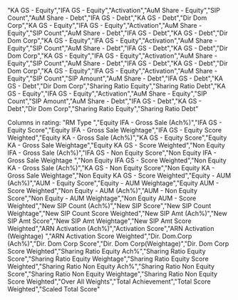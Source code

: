 "KA GS - Equity","IFA GS - Equity","Activation","AuM Share - Equity","SIP Count","AuM Share - Debt","IFA GS - Debt","KA GS - Debt","Dir Dom Corp","KA GS - Equity","IFA GS - Equity","Activation","AuM Share - Equity","SIP Count","AuM Share - Debt","IFA GS - Debt","KA GS - Debt","Dir Dom Corp","KA GS - Equity","IFA GS - Equity","Activation","AuM Share - Equity","SIP Count","AuM Share - Debt","IFA GS - Debt","KA GS - Debt","Dir Dom Corp","KA GS - Equity","IFA GS - Equity","Activation","AuM Share - Equity","SIP Count","AuM Share - Debt","IFA GS - Debt","KA GS - Debt","Dir Dom Corp","KA GS - Equity","IFA GS - Equity","Activation","AuM Share - Equity","SIP Count","SIP Amount","AuM Share - Debt","IFA GS - Debt","KA GS - Debt","Dir Dom Corp","Sharing Ratio Equity","Sharing Ratio Debt","KA GS - Equity","IFA GS - Equity","Activation","AuM Share - Equity","SIP Count","SIP Amount","AuM Share - Debt","IFA GS - Debt","KA GS - Debt","Dir Dom Corp","Sharing Ratio Equity","Sharing Ratio Debt"


Columns in rating: 
 "RM Type ","Equity IFA - Gross Sale  (Ach%)","IFA GS - Equity Score","Equity IFA - Gross Sale  Weightage","IFA GS - Equity Score Weighted","Equity KA - Gross Sale  (Ach%)","KA GS - Equity Score","Equity KA - Gross Sale  Weightage","Equity KA GS - Score Weighted","Non Equity IFA - Gross Sale  (Ach%)","IFA GS - Non Equity Score","Non Equity IFA - Gross Sale   Weightage ","Non Equity IFA GS - Score Weighted","Non Equity KA - Gross Sale  (Ach%)","KA GS - Non Equity Score","Non Equity KA - Gross Sale Weightage","Non Equity KA GS - Score Weighted","Equity - AUM (Ach%)","AUM - Equity Score","Equity - AUM Weightage","Equity AUM - Score Weighted","Non Equity - AUM (Ach%)","AUM - Non Equity Score","Non Equity - AUM Weightage","Non Equity AUM - Score Weighted","New SIP Count (Ach%)","New SIP Score","New SIP Count  Weightage","New SIP Count Score Weighted","New SIP Amt (Ach%)","New SIP Amt Score","New SIP Amt  Weightage","New SIP Amt Score Weighted","ARN Activation (Ach%)","Activation Score","ARN Activation (Weightage) ","ARN Activation Score Weighted","Dir. Dom.Corp (Ach%)","Dir. Dom Corp Score","Dir. Dom Corp(Weightage)","Dir. Dom Corp Score Weighted","Sharing Ratio Equity Ach%","Sharing Ratio Equity Score","Sharing Ratio Equity  Weightage","Sharing Ratio Equity Score Weighted","Sharing Ratio Non Equity Ach%","Sharing Ratio Non Equity Score","Sharing Ratio Non Equity  Weightage","Sharing Ratio Non Equity Score Weighted","Over All Weights","Total Achievement","Total Score Weighted","Scaled Total Score"
